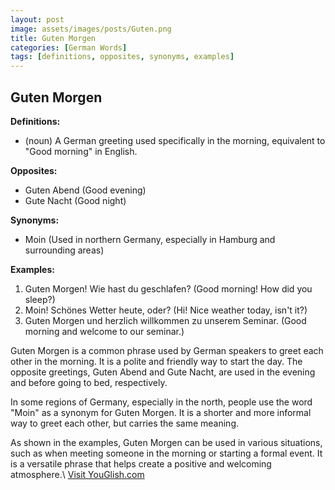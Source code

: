 ```yaml
---
layout: post
image: assets/images/posts/Guten.png
title: Guten Morgen
categories: [German Words]
tags: [definitions, opposites, synonyms, examples]
---
```


## Guten Morgen

**Definitions:**
- (noun) A German greeting used specifically in the morning, equivalent to "Good morning" in English.

**Opposites:**
- Guten Abend (Good evening)
- Gute Nacht (Good night)

**Synonyms:**
- Moin (Used in northern Germany, especially in Hamburg and surrounding areas)

**Examples:**
1. Guten Morgen! Wie hast du geschlafen? (Good morning! How did you sleep?)
2. Moin! Schönes Wetter heute, oder? (Hi! Nice weather today, isn't it?)
3. Guten Morgen und herzlich willkommen zu unserem Seminar. (Good morning and welcome to our seminar.)

Guten Morgen is a common phrase used by German speakers to greet each other in the morning. It is a polite and friendly way to start the day. The opposite greetings, Guten Abend and Gute Nacht, are used in the evening and before going to bed, respectively.

In some regions of Germany, especially in the north, people use the word "Moin" as a synonym for Guten Morgen. It is a shorter and more informal way to greet each other, but carries the same meaning.

As shown in the examples, Guten Morgen can be used in various situations, such as when meeting someone in the morning or starting a formal event. It is a versatile phrase that helps create a positive and welcoming atmosphere.\ <a id="yg-widget-0" class="youglish-widget" data-query="Guten" data-lang="german" data-components="8412" data-auto-start="0" data-bkg-color="theme_light" data-title="How%20to%20pronounce%20Guten%20in%20German"  rel="nofollow" href="https://youglish.com">Visit YouGlish.com</a><script async src="https://youglish.com/public/emb/widget.js" charset="utf-8"></script>